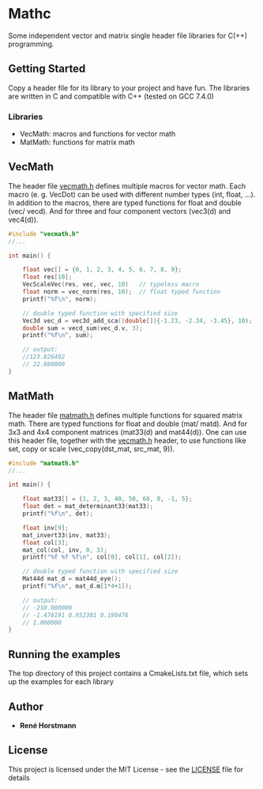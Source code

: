 # Mathc
Some independent vector and matrix single header file libraries for C(++) programming.

## Getting Started
Copy a header file for its library to your project and have fun.
The libraries are written in C and compatible with C++ (tested on GCC 7.4.0)

### Libraries
* VecMath: macros and functions for vector math
* MatMath: functions for matrix math

## VecMath
The header file [vecmath.h](include/mathc/vecmath.h) defines multiple macros for vector math.
Each macro (e. g. VecDot) can be used with different number types (int, float, ...).
In addition to the macros, there are typed functions for float and double (vec/ vecd).
And for three and four component vectors (vec3(d) and vec4(d)).
```c
#include "vecmath.h"
//...

int main() {

    float vec[] = {0, 1, 2, 3, 4, 5, 6, 7, 8, 9};
    float res[10];
    VecScaleVec(res, vec, vec, 10)   // typeless macro
    float norm = vec_norm(res, 10);  // float typed function
    printf("%f\n", norm);

    // double typed function with specified size
    Vec3d vec_d = vec3d_add_sca((double[]){-1.23, -2.34, -3.45}, 10);
    double sum = vecd_sum(vec_d.v, 3);
    printf("%f\n", sum);

    // output:
    //123.826492
    // 22.980000
}
```

## MatMath
The header file [matmath.h](include/mathc/matmath.h) defines multiple functions for squared matrix math.
There are typed functions for float and double (mat/ matd).
And for 3x3 and 4x4 component matrices (mat33(d) and mat44(d)).
One can use this header file, together with the [vecmath.h](include/utilc/vecmath.h) header, 
to use functions like set, copy or scale (vec_copy(dst_mat, src_mat, 9)).
```c
#include "matmath.h"
//...

int main() {

    float mat33[] = {1, 2, 3, 40, 50, 60, 0, -1, 5};
    float det = mat_determinant33(mat33);
    printf("%f\n", det);

    float inv[9];
    mat_invert33(inv, mat33);
    float col[3];
    mat_col(col, inv, 0, 3);
    printf("%f %f %f\n", col[0], col[1], col[2]);

    // double typed function with specified size
    Mat44d mat_d = mat44d_eye();
    printf("%f\n", mat_d.m[1*4+1]);

    // output:
    // -210.000000
    // -1.476191 0.952381 0.190476
    // 1.000000
}
```

## Running the examples
The top directory of this project contains a CmakeLists.txt file, which sets up the examples for each library

## Author

* **René Horstmann**

## License

This project is licensed under the MIT License - see the [LICENSE](LICENSE) file for details
